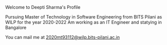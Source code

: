 Welcome to Deepti Sharma's Profile

Pursuing Master of Technology in Software Engineering from BITS Pilani as WILP for the year 2020-2022
Am working as an IT Engineer  and statying in Bangalore

You can mail me at  2020mt93112@wilp.bits-pilani.ac.in

